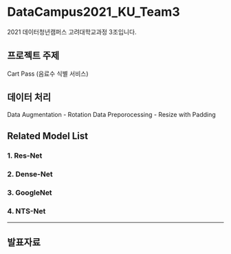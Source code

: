# DataCampus2021_KU_Team3
2021 데이터청년캠퍼스 고려대학교과정 3조입니다.
  
  
## 프로젝트 주제
Cart Pass (음료수 식별 서비스) 

## 데이터 처리
 Data Augmentation - Rotation
 Data Preporocessing - Resize with Padding  


## Related Model List
### 1. Res-Net
### 2. Dense-Net
### 3. GoogleNet
### 4. NTS-Net  

---

## 발표자료



